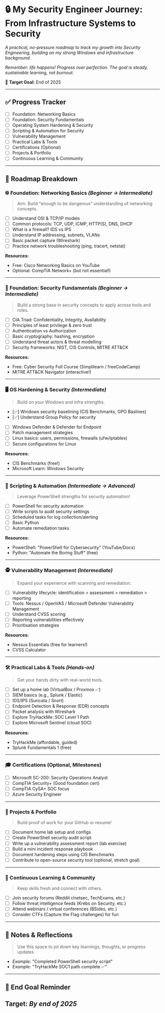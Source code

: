 # 🔒 My Security Engineer Journey: From Infrastructure Systems to Security

*A practical, no-pressure roadmap to track my growth into Security Engineering, building on my strong Windows and infrastructure background.*

*Remember: life happens! Progress over perfection. The goal is steady, sustainable learning, not burnout.*

🎯 **Target Goal:** End of 2025

---

## ✅ Progress Tracker

- [ ] Foundation: Networking Basics
- [ ] Foundation: Security Fundamentals
- [ ] Operating System Hardening & Security
- [ ] Scripting & Automation for Security
- [ ] Vulnerability Management
- [ ] Practical Labs & Tools
- [ ] Certifications (Optional)
- [ ] Projects & Portfolio
- [ ] Continuous Learning & Community

---

## 🧩 Roadmap Breakdown

### 🌐 Foundation: Networking Basics _(Beginner → Intermediate)_

> Aim: Build "enough to be dangerous" understanding of networking concepts.

- [ ] Understand OSI & TCP/IP models
- [ ] Common protocols: TCP, UDP, ICMP, HTTP(S), DNS, DHCP
- [ ] What is a firewall? IDS vs IPS
- [ ] Understand IP addressing, subnets, VLANs
- [ ] Basic packet capture (Wireshark)
- [ ] Practice network troubleshooting (ping, tracert, netstat)

**Resources:**
- Free: Cisco Networking Basics on YouTube
- Optional: CompTIA Network+ (but not essential!)

---

### 🔐 Foundation: Security Fundamentals _(Beginner → Intermediate)_

> Build a strong base in security concepts to apply across tools and roles.

- [ ] CIA Triad: Confidentiality, Integrity, Availability
- [ ] Principles of least privilege & zero trust
- [ ] Authentication vs Authorization
- [ ] Basic cryptography: hashing, encryption
- [ ] Understand threat actors & threat modelling
- [ ] Security frameworks: NIST, CIS Controls, MITRE ATT&CK

**Resources:**
- Free: Cyber Security Full Course (Simplilearn / freeCodeCamp)
- MITRE ATT&CK Navigator (interactive!)

---

### 🖥️ OS Hardening & Security _(Intermediate)_

> Build on your Windows and infra strengths.

- [✅] Windows security baselining (CIS Benchmarks, GPO Baslines)
- [✅] Understand Group Policy for security
- [ ] Windows Defender & Defender for Endpoint
- [ ] Patch management strategies
- [ ] Linux basics: users, permissions, firewalls (ufw/iptables)
- [ ] Secure configurations for Linux

**Resources:**
- CIS Benchmarks (free!)
- Microsoft Learn: Windows Security

---

### 🧩 Scripting & Automation _(Intermediate → Advanced)_

> Leverage PowerShell strengths for security automation!

- [ ] PowerShell for security automation
- [ ] Write scripts to audit security settings
- [ ] Scheduled tasks for log collection/alerting
- [ ] Basic Python
- [ ] Automate remediation tasks

**Resources:**
- PowerShell: "PowerShell for Cybersecurity" (YouTube/Docs)
- Python: "Automate the Boring Stuff" (free)

---

### 🕵️ Vulnerability Management _(Intermediate)_

> Expand your experience with scanning and remediation.

- [ ] Vulnerability lifecycle: identification > assessment > remediation > reporting
- [ ] Tools: Nessus / OpenVAS / Microsoft Defender Vulnerability Management
- [ ] Understand CVSS scoring
- [ ] Reporting vulnerabilities effectively
- [ ] Prioritisation strategies

**Resources:**
- Nessus Essentials (free for learners!)
- CVSS Calculator

---

### 🛠️ Practical Labs & Tools _(Hands-on)_

> Get your hands dirty with real-world tools.

- [ ] Set up a home lab (VirtualBox / Proxmox ✅)
- [ ] SIEM basics (e.g., Splunk / Elastic)
- [ ] IDS/IPS (Suricata / Snort)
- [ ] Endpoint Detection & Response (EDR) concepts
- [ ] Packet analysis with Wireshark
- [ ] Explore TryHackMe: SOC Level 1 Path
- [ ] Explore Microsoft Sentinel (cloud SOC)

**Resources:**
- TryHackMe (affordable, guided)
- Splunk Fundamentals 1 (free)

---

### 🎓 Certifications (Optional, Milestones)
- [ ] Microsoft SC-200: Security Operations Analyst
- [ ] CompTIA Security+ (Good foundation cert)
- [ ] CompTIA CySA+ SOC focus
- [ ] Azure Security Engineer

---

### 💼 Projects & Portfolio

> Build proof of work for your GitHub or resume!

- [ ] Document home lab setup and configs
- [ ] Create PowerShell security audit script
- [ ] Write up a vulnerability assessment report (lab exercise)
- [ ] Build a mini incident response playbook
- [ ] Document hardening steps using CIS Benchmarks
- [ ] Contribute to open-source security tool (optional, stretch goal)

---

### 🔄 Continuous Learning & Community

> Keep skills fresh and connect with others.

- [ ] Join security forums (Reddit r/netsec, TechExams, etc.)
- [ ] Follow threat intelligence feeds (Krebs on Security, etc.)
- [ ] Attend webinars / virtual conferences (BSides, etc.)
- [ ] Consider CTFs (Capture the Flag challenges) for fun

---

## 🚀 Notes & Reflections

> Use this space to jot down key learnings, thoughts, or progress updates.

- *Example:* "Completed PowerShell security script"
- *Example:* "TryHackMe SOC1 path complete ✅"

---

## 🎯 End Goal Reminder

**Target:** *By end of 2025*
---

